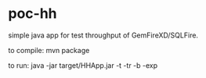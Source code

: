poc-hh
======

simple java app for test throughput of GemFireXD/SQLFire.

to compile:
mvn package

to run:
java -jar target/HHApp.jar -t <number of threads> -tr <number of transactions> -b <batch size> -exp <number of experiments>
